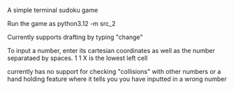 A simple terminal sudoku game

Run the game as python3.12 -m src_2

Currently supports drafting by typing "change"

To input a number, enter its cartesian coordinates as well as the number separataed by spaces. 1 1 X is the lowest left cell

currently has no support for checking "collisions" with other numbers or a hand holding feature where it tells you you have inputted in a wrong number
